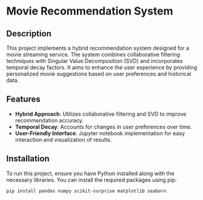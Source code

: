 # Movie Recommendation System

## Description
This project implements a hybrid recommendation system designed for a movie streaming service. The system combines collaborative filtering techniques with Singular Value Decomposition (SVD) and incorporates temporal decay factors. It aims to enhance the user experience by providing personalized movie suggestions based on user preferences and historical data.

## Features
- **Hybrid Approach**: Utilizes collaborative filtering and SVD to improve recommendation accuracy.
- **Temporal Decay**: Accounts for changes in user preferences over time.
- **User-Friendly Interface**: Jupyter notebook implementation for easy interaction and visualization of results.

## Installation
To run this project, ensure you have Python installed along with the necessary libraries. You can install the required packages using pip:

```bash
pip install pandas numpy scikit-surprise matplotlib seaborn



